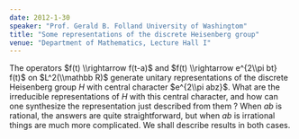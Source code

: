 ```yaml
---
date: 2012-1-30
speaker: "Prof. Gerald B. Folland University of Washingtom"
title: "Some representations of the discrete Heisenberg group"
venue: "Department of Mathematics, Lecture Hall I"
---
```

The operators $f(t) \\rightarrow f(t-a)$ and
$f(t) \\rightarrow e^{2\\pi bt} f(t)$ on $L^2(\\mathbb R)$ generate unitary
representations of the discrete Heisenberg group $H$ with central
character $e^{2\\pi abz}$. What are the irreducible representations
of $H$ with this central character, and how can one synthesize the
representation just described from them ? When $ab$ is rational, the
answers are quite straightforward, but when $ab$ is irrational
things are much more complicated. We shall describe results in both
cases.
